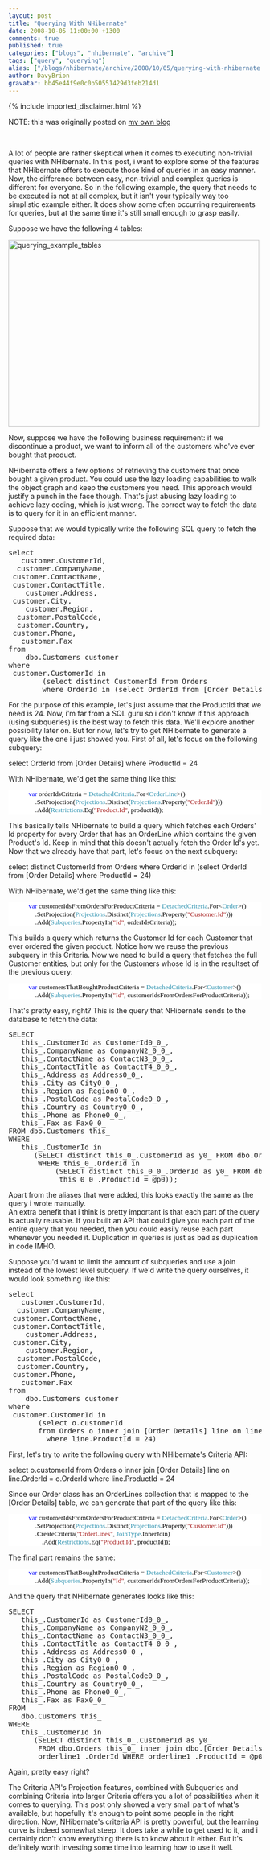 ```yaml
---
layout: post
title: "Querying With NHibernate"
date: 2008-10-05 11:00:00 +1300
comments: true
published: true
categories: ["blogs", "nhibernate", "archive"]
tags: ["query", "querying"]
alias: ["/blogs/nhibernate/archive/2008/10/05/querying-with-nhibernate.aspx"]
author: DavyBrion
gravatar: bb45e44f9e0c0b50551429d3feb214d1
---
```

{% include imported_disclaimer.html %}
<p>NOTE: this was originally posted on <a target="_blank" href="http://davybrion.com/blog/2008/10/querying-with-nhibernate/">my own blog</a></p>
<p>&nbsp;</p>
<p>
A lot of people are rather skeptical when it comes to executing non-trivial queries with NHibernate. In this post, i want to explore some of the features that NHibernate offers to execute those kind of queries in an easy manner.
Now, the difference between easy, non-trivial and complex queries is different for everyone. So in the following example, the query that needs to be executed is not at all complex, but it isn't your typically way too simplistic example either. It does show some often occurring requirements for queries, but at the same time it's still small enough to grasp easily.
</p>
<p>Suppose we have the following 4 tables:</p>
<p>
<a href="http://davybrion.com/blog/wp-content/uploads/2008/10/querying_example_tables.png"><img src="http://davybrion.com/blog/wp-content/uploads/2008/10/querying_example_tables.png" title="querying_example_tables" class="aligncenter size-full wp-image-481" height="371" width="499" /></a>
</p>
<p>
Now, suppose we have the following business requirement: if we discontinue a product, we want to inform all of the customers who've ever bought that product. 
</p>
<p>NHibernate offers a few options of retrieving the customers that once bought a given product. You could use the lazy loading capabilities to walk the object graph and keep the customers you need.  This approach would justify a punch in the face though.  That's just abusing lazy loading to achieve lazy coding, which is just wrong.  The correct way to fetch the data is to query for it in an efficient manner.
</p>
<p>Suppose that we would typically write the following SQL query to fetch the required data:
<code>
</code></p>
<pre>select<br />	customer.CustomerId,<br />	customer.CompanyName,<br />	customer.ContactName,<br />	customer.ContactTitle,<br />	customer.Address,<br />	customer.City,<br />	customer.Region,<br />	customer.PostalCode,<br />	customer.Country,<br />	customer.Phone,<br />	customer.Fax<br />from<br />	dbo.Customers customer<br />where<br />	customer.CustomerId in<br />		(select distinct CustomerId from Orders<br />		 where OrderId in (select OrderId from [Order Details] where ProductId = 24))</pre>
<p>

For the purpose of this example, let's just assume that the ProductId that we need is 24. Now, i'm far from a SQL guru so i don't know if this approach (using subqueries) is the best way to fetch this data.  We'll explore another possibility later on.  But for now, let's try to get NHibernate to generate a query like the one i just showed you.
First of all, let's focus on the following subquery:
</p>
<p>select OrderId from [Order Details] where ProductId = 24
</p>
<p>With NHibernate, we'd get the same thing like this:
<code>
</code></p>
<div style="font-family: Consolas; font-size: 10pt; color: black; background: white;">
<p style="margin: 0px;">&nbsp;&nbsp;&nbsp; &nbsp;&nbsp;&nbsp; &nbsp;&nbsp;&nbsp; <span style="color: blue;">var</span> orderIdsCriteria = <span style="color: #2b91af;">DetachedCriteria</span>.For&lt;<span style="color: #2b91af;">OrderLine</span>&gt;()</p>
<p style="margin: 0px;">&nbsp;&nbsp;&nbsp; &nbsp;&nbsp;&nbsp; &nbsp;&nbsp;&nbsp; &nbsp;&nbsp;&nbsp; .SetProjection(<span style="color: #2b91af;">Projections</span>.Distinct(<span style="color: #2b91af;">Projections</span>.Property(<span style="color: #a31515;">"Order.Id"</span>)))</p>
<p style="margin: 0px;">&nbsp;&nbsp;&nbsp; &nbsp;&nbsp;&nbsp; &nbsp;&nbsp;&nbsp; &nbsp;&nbsp;&nbsp; .Add(<span style="color: #2b91af;">Restrictions</span>.Eq(<span style="color: #a31515;">"Product.Id"</span>, productId));</p>
</div>
<p>

This basically tells NHibernate to build a query which fetches each Orders' Id property for every Order that has an OrderLine which contains the given Product's Id.  Keep in mind that this doesn't actually fetch the Order Id's yet.
Now that we already have that part, let's focus on the next subquery:
</p>
<p>select distinct CustomerId from Orders
where OrderId in (select OrderId from [Order Details] where ProductId = 24)
</p>
<p>With NHibernate, we'd get the same thing like this:
<code>
</code></p>
<div style="font-family: Consolas; font-size: 10pt; color: black; background: white;">
<p style="margin: 0px;">&nbsp;&nbsp;&nbsp; &nbsp;&nbsp;&nbsp; &nbsp;&nbsp;&nbsp; <span style="color: blue;">var</span> customerIdsFromOrdersForProductCriteria = <span style="color: #2b91af;">DetachedCriteria</span>.For&lt;<span style="color: #2b91af;">Order</span>&gt;()</p>
<p style="margin: 0px;">&nbsp;&nbsp;&nbsp; &nbsp;&nbsp;&nbsp; &nbsp;&nbsp;&nbsp; &nbsp;&nbsp;&nbsp; .SetProjection(<span style="color: #2b91af;">Projections</span>.Distinct(<span style="color: #2b91af;">Projections</span>.Property(<span style="color: #a31515;">"Customer.Id"</span>)))</p>
<p style="margin: 0px;">&nbsp;&nbsp;&nbsp; &nbsp;&nbsp;&nbsp; &nbsp;&nbsp;&nbsp; &nbsp;&nbsp;&nbsp; .Add(<span style="color: #2b91af;">Subqueries</span>.PropertyIn(<span style="color: #a31515;">"Id"</span>, orderIdsCriteria));</p>
</div>
<p>

This builds a query which returns the Customer Id for each Customer that ever ordered the given product.  Notice how we reuse the previous subquery in this Criteria.
Now we need to build a query that fetches the full Customer entities, but only for the Customers whose Id is in the resultset of the previous query:
<code>
</code></p>
<div style="font-family: Consolas; font-size: 10pt; color: black; background: white;">
<p style="margin: 0px;">&nbsp;&nbsp;&nbsp; &nbsp;&nbsp;&nbsp; &nbsp;&nbsp;&nbsp; <span style="color: blue;">var</span> customersThatBoughtProductCriteria = <span style="color: #2b91af;">DetachedCriteria</span>.For&lt;<span style="color: #2b91af;">Customer</span>&gt;()</p>
<p style="margin: 0px;">&nbsp;&nbsp;&nbsp; &nbsp;&nbsp;&nbsp; &nbsp;&nbsp;&nbsp; &nbsp;&nbsp;&nbsp; .Add(<span style="color: #2b91af;">Subqueries</span>.PropertyIn(<span style="color: #a31515;">"Id"</span>, customerIdsFromOrdersForProductCriteria));</p>
</div>
<p>

That's pretty easy, right? This is the query that NHibernate sends to the database to fetch the data:
<code>
</code></p>
<pre>SELECT <br />   this_.CustomerId as CustomerId0_0_, <br />   this_.CompanyName as CompanyN2_0_0_, <br />   this_.ContactName as ContactN3_0_0_, <br />   this_.ContactTitle as ContactT4_0_0_, <br />   this_.Address as Address0_0_, <br />   this_.City as City0_0_, <br />   this_.Region as Region0_0_, <br />   this_.PostalCode as PostalCode0_0_, <br />   this_.Country as Country0_0_, <br />   this_.Phone as Phone0_0_, <br />   this_.Fax as Fax0_0_ <br />FROM dbo.Customers this_ <br />WHERE <br />   this_.CustomerId in <br />      (SELECT distinct this_0_.CustomerId as y0_ FROM dbo.Orders this_0_ <br />       WHERE this_0_.OrderId in <br />           (SELECT distinct this_0_0_.OrderId as y0_ FROM dbo.[Order Details] this_0_0_ WHERE  <br />            this_0_0_.ProductId = @p0));<br /></pre>
<p>

Apart from the aliases that were added, this looks exactly the same as the query i wrote manually.  
An extra benefit that i think is pretty important is that each part of the query is actually reusable. If you built an API that could give you each part of the entire query that you needed, then you could easily reuse each part whenever you needed it.  Duplication in queries is just as bad as duplication in code IMHO.
</p>
<p>Suppose you'd want to limit the amount of subqueries and use a join instead of the lowest level subquery.  If we'd write the query ourselves, it would look something like this:
<code>
</code></p>
<pre>select<br />	customer.CustomerId,<br />	customer.CompanyName,<br />	customer.ContactName,<br />	customer.ContactTitle,<br />	customer.Address,<br />	customer.City,<br />	customer.Region,<br />	customer.PostalCode,<br />	customer.Country,<br />	customer.Phone,<br />	customer.Fax<br />from<br />	dbo.Customers customer<br />where<br />	customer.CustomerId in <br />		(select o.customerId<br />		 from Orders o inner join [Order Details] line on line.OrderId = o.OrderId<br />		 where line.ProductId = 24)<br /></pre>
<p>

First, let's try to write the following query with NHibernate's Criteria API:
</p>
<p>select o.customerId 
from Orders o inner join [Order Details] line on line.OrderId = o.OrderId
where line.ProductId = 24
</p>
<p>
Since our Order class has an OrderLines collection that is mapped to the [Order Details] table, we can generate that part of the query like this:
<code>
</code></p>
<div style="font-family: Consolas; font-size: 10pt; color: black; background: white;">
<p style="margin: 0px;">&nbsp;&nbsp;&nbsp; &nbsp;&nbsp;&nbsp; &nbsp;&nbsp;&nbsp; <span style="color: blue;">var</span> customerIdsFromOrdersForProductCriteria = <span style="color: #2b91af;">DetachedCriteria</span>.For&lt;<span style="color: #2b91af;">Order</span>&gt;()</p>
<p style="margin: 0px;">&nbsp;&nbsp;&nbsp; &nbsp;&nbsp;&nbsp; &nbsp;&nbsp;&nbsp; &nbsp;&nbsp;&nbsp; .SetProjection(<span style="color: #2b91af;">Projections</span>.Distinct(<span style="color: #2b91af;">Projections</span>.Property(<span style="color: #a31515;">"Customer.Id"</span>)))</p>
<p style="margin: 0px;">&nbsp;&nbsp;&nbsp; &nbsp;&nbsp;&nbsp; &nbsp;&nbsp;&nbsp; &nbsp;&nbsp;&nbsp; .CreateCriteria(<span style="color: #a31515;">"OrderLines"</span>, <span style="color: #2b91af;">JoinType</span>.InnerJoin)</p>
<p style="margin: 0px;">&nbsp;&nbsp;&nbsp; &nbsp;&nbsp;&nbsp; &nbsp;&nbsp;&nbsp; &nbsp;&nbsp;&nbsp; &nbsp;&nbsp;&nbsp; .Add(<span style="color: #2b91af;">Restrictions</span>.Eq(<span style="color: #a31515;">"Product.Id"</span>, productId));</p>
</div>
<p>

The final part remains the same:
<code>
</code></p>
<div style="font-family: Consolas; font-size: 10pt; color: black; background: white;">
<p style="margin: 0px;">&nbsp;&nbsp;&nbsp; &nbsp;&nbsp;&nbsp; &nbsp;&nbsp;&nbsp; <span style="color: blue;">var</span> customersThatBoughtProductCriteria = <span style="color: #2b91af;">DetachedCriteria</span>.For&lt;<span style="color: #2b91af;">Customer</span>&gt;()</p>
<p style="margin: 0px;">&nbsp;&nbsp;&nbsp; &nbsp;&nbsp;&nbsp; &nbsp;&nbsp;&nbsp; &nbsp;&nbsp;&nbsp; .Add(<span style="color: #2b91af;">Subqueries</span>.PropertyIn(<span style="color: #a31515;">"Id"</span>, customerIdsFromOrdersForProductCriteria));</p>
</div>
<p>

And the query that NHibernate generates looks like this:
<code>
</code></p>
<pre>SELECT <br />   this_.CustomerId as CustomerId0_0_, <br />   this_.CompanyName as CompanyN2_0_0_, <br />   this_.ContactName as ContactN3_0_0_, <br />   this_.ContactTitle as ContactT4_0_0_, <br />   this_.Address as Address0_0_, <br />   this_.City as City0_0_, <br />   this_.Region as Region0_0_, <br />   this_.PostalCode as PostalCode0_0_, <br />   this_.Country as Country0_0_, <br />   this_.Phone as Phone0_0_, <br />   this_.Fax as Fax0_0_ <br />FROM <br />   dbo.Customers this_ <br />WHERE <br />   this_.CustomerId in <br />      (SELECT distinct this_0_.CustomerId as y0_ <br />       FROM dbo.Orders this_0_ inner join dbo.[Order Details] orderline1_ on this_0_.OrderId = <br />       orderline1_.OrderId WHERE orderline1_.ProductId = @p0); <br /></pre>
<p>

Again, pretty easy right?
</p>
<p>The Criteria API's Projection features, combined with Subqueries and combining Criteria into larger Criteria offers you a lot of possibilities when it comes to querying.  This post only showed a very small part of what's available, but hopefully it's enough to point some people in the right direction. Now, NHibernate's criteria API is pretty powerful, but the learning curve is indeed somewhat steep. It does take a while to get used to it, and i certainly don't know everything there is to know about it either. But it's definitely worth investing some time into learning how to use it well.</p>
